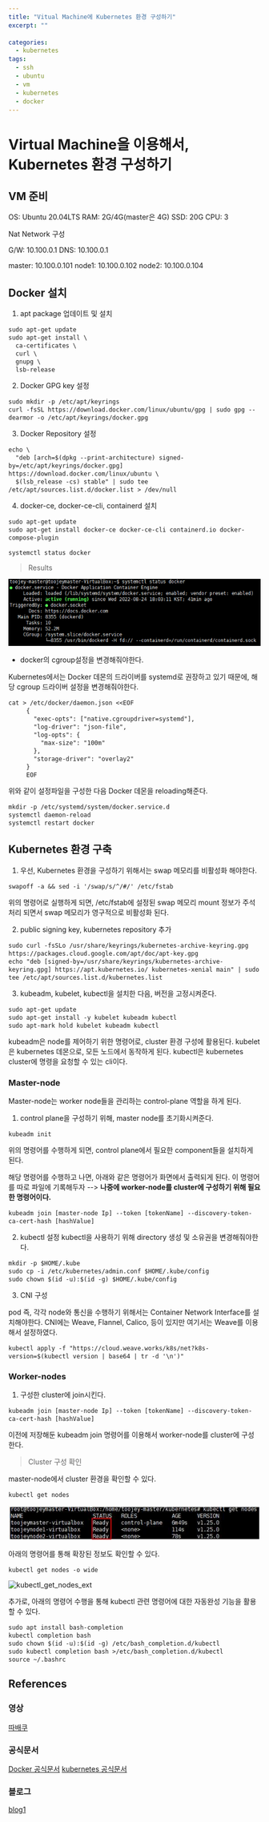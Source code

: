 ```yaml
---
title: "Vitual Machine에 Kubernetes 환경 구성하기"
excerpt: ""

categories:
  - kubernetes
tags:
  - ssh
  - ubuntu
  - vm
  - kubernetes
  - docker
---
```


# Virtual Machine을 이용해서, Kubernetes 환경 구성하기

## VM 준비

OS: Ubuntu 20.04LTS
RAM: 2G/4G(master은 4G)
SSD: 20G
CPU: 3

Nat Network 구성

G/W: 10.100.0.1
DNS: 10.100.0.1

master: 10.100.0.101
node1: 10.100.0.102
node2: 10.100.0.104

## Docker 설치

1. apt package 업데이트 및 설치

```shell
sudo apt-get update
sudo apt-get install \
  ca-certificates \
  curl \
  gnupg \
  lsb-release
```

2. Docker GPG key 설정

```shell
sudo mkdir -p /etc/apt/keyrings
curl -fsSL https://download.docker.com/linux/ubuntu/gpg | sudo gpg --dearmor -o /etc/apt/keyrings/docker.gpg
```

3. Docker Repository 설정

```shell
echo \
  "deb [arch=$(dpkg --print-architecture) signed-by=/etc/apt/keyrings/docker.gpg] https://download.docker.com/linux/ubuntu \
  $(lsb_release -cs) stable" | sudo tee /etc/apt/sources.list.d/docker.list > /dev/null
```

4. docker-ce, docker-ce-cli, containerd 설치

```shell
sudo apt-get update
sudo apt-get install docker-ce docker-ce-cli containerd.io docker-compose-plugin
```

```shell
systemctl status docker
```

> Results

![docket_status](/assets/images/kubernetes/docker_status.png)


* docker의 cgroup설정을 변경해줘야한다.

Kubernetes에서는 Docker 데몬의 드라이버를 systemd로 권장하고 있기 때문에, 해당 cgroup 드라이버 설정을 변경해줘야한다.

```shell
cat > /etc/docker/daemon.json <<EOF
	 {
	   "exec-opts": ["native.cgroupdriver=systemd"],
	   "log-driver": "json-file",
	   "log-opts": {
	     "max-size": "100m"
	   },
	   "storage-driver": "overlay2"
	 }
	 EOF
```

위와 같이 설정파일을 구성한 다음 Docker 데몬을 reloading해준다.

```shell
mkdir -p /etc/systemd/system/docker.service.d
systemctl daemon-reload
systemctl restart docker
```

## Kubernetes 환경 구축

1. 우선, Kubernetes 환경을 구성하기 위해서는 swap 메모리를 비활성화 해야한다.

```shell
swapoff -a && sed -i '/swap/s/^/#/' /etc/fstab
```
위의 명령어로 실행하게 되면, /etc/fstab에 설정된 swap 메모리 mount 정보가 주석 처리 되면서 swap 메모리가 영구적으로 비활성화 된다.

2. public signing key, kubernetes repository 추가

```shell
sudo curl -fsSLo /usr/share/keyrings/kubernetes-archive-keyring.gpg https://packages.cloud.google.com/apt/doc/apt-key.gpg
echo "deb [signed-by=/usr/share/keyrings/kubernetes-archive-keyring.gpg] https://apt.kubernetes.io/ kubernetes-xenial main" | sudo tee /etc/apt/sources.list.d/kubernetes.list
```

3. kubeadm, kubelet, kubectl을 설치한 다음, 버전을 고정시켜준다.

```shell
sudo apt-get update
sudo apt-get install -y kubelet kubeadm kubectl
sudo apt-mark hold kubelet kubeadm kubectl
```

kubeadm은 node를 제어하기 위한 명령어로, cluster 환경 구성에 활용된다.
kubelet은 kubernetes 데몬으로, 모든 노드에서 동작하게 된다.
kubectl은 kubernetes cluster에 명령을 요청할 수 있는 cli이다.

### Master-node
Master-node는 worker node들을 관리하는 control-plane 역할을 하게 된다.

1. control plane을 구성하기 위해, master node를 초기화시켜준다.

```shell
kubeadm init
```

위의 명령어를 수행하게 되면, control plane에서 필요한 component들을 설치하게 된다.

해당 명령어를 수행하고 나면, 아래와 같은 명령어가 화면에서 출력되게 된다.
이 명령어를 따로 파일에 기록해두자 --> **나중에 worker-node를 cluster에 구성하기 위해 필요한 명령어이다.**

```shell
kubeadm join [master-node Ip] --token [tokenName] --discovery-token-ca-cert-hash [hashValue]
```

2. kubectl 설정
kubectl을 사용하기 위해 directory 생성 및 소유권을 변경해줘야한다.

```shell
mkdir -p $HOME/.kube
sudo cp -i /etc/kubernetes/admin.conf $HOME/.kube/config
sudo chown $(id -u):$(id -g) $HOME/.kube/config
```

3. CNI 구성

pod 즉, 각각 node와 통신을 수행하기 위해서는 Container Network Interface를 설치해야한다. CNI에는 Weave, Flannel, Calico, 등이 있지만 여기서는 Weave를 이용해서 설정하였다.

```shell
kubectl apply -f "https://cloud.weave.works/k8s/net?k8s-version=$(kubectl version | base64 | tr -d '\n')"
```

### Worker-nodes

1. 구성한 cluster에 join시킨다.

```shell
kubeadm join [master-node Ip] --token [tokenName] --discovery-token-ca-cert-hash [hashValue]
```
이전에 저장해둔 kubeadm join 명령어를 이용해서 worker-node를 cluster에 구성한다.


> Cluster 구성 확인

master-node에서 cluster 환경을 확인할 수 있다.

```shell
kubectl get nodes
```

![kubernetes_cluster](/assets/images/kubernetes/kubectl_get_nodes.jpg)

아래의 명령어를 통해 확장된 정보도 확인할 수 있다.

```shell
kubectl get nodes -o wide
```

![kubectl_get_nodes_ext](/assets/images/kubernetes/kubectl_get_nodes_ext.jpg)

추가로, 아래의 명령어 수행을 통해 kubectl 관련 명령어에 대한 자동완성 기능을 활용할 수 있다.

```shell
sudo apt install bash-completion
kubectl completion bash
sudo chown $(id -u):$(id -g) /etc/bash_completion.d/kubectl
sudo kubectl completion bash >/etc/bash_completion.d/kubectl
source ~/.bashrc
```


## References

### 영상
[따배쿠](https://www.youtube.com/watch?v=lheclzO-G7k&list=PLApuRlvrZKohaBHvXAOhUD-RxD0uQ3z0c&index=5)

### 공식문서
[Docker 공식문서](https://docs.docker.com/desktop/install/ubuntu/)
[kubernetes 공식문서](https://kubernetes.io/docs/setup/production-environment/tools/kubeadm/install-kubeadm/)

### 블로그
[blog1](https://gain-yoo.github.io/kubernetes/kubeadm%EC%9C%BC%EB%A1%9C-%ED%81%B4%EB%9F%AC%EC%8A%A4%ED%84%B0-%EC%83%9D%EC%84%B1%ED%95%98%EA%B8%B0-(1)/)










